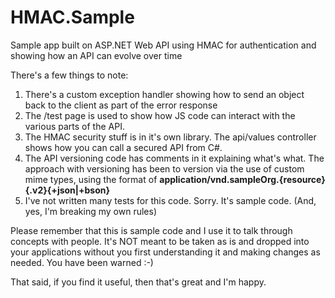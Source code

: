 HMAC.Sample
===========

Sample app built on ASP.NET Web API using HMAC for authentication and showing how an API can evolve over time

There's a few things to note:

1. There's a custom exception handler showing how to send an object back to the client as part of the error response
1. The /test page is used to show how JS code can interact with the various parts of the API.
1. The HMAC security stuff is in it's own library.  The api/values controller shows how you can call a secured API from C#.
1. The API versioning code has comments in it explaining what's what. The approach with versioning has been to version via the use of custom mime types, using the format of __application/vnd.sampleOrg.{resource}{.v2}{+json|+bson}__
1. I've not written many tests for this code. Sorry. It's sample code. (And, yes, I'm breaking my own rules)

Please remember that this is sample code and I use it to talk through concepts with people. It's NOT meant to be taken as is and dropped into your applications without you first understanding it and making changes as needed. You have been warned :-)

That said, if you find it useful, then that's great and I'm happy.
